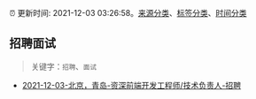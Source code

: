 :alarm_clock: 更新时间: 2021-12-03 03:26:58。[来源分类](../README.md)、[标签分类](../TAGS.md)、[时间分类](../TIMELINE.md)

## 招聘面试


> 关键字：`招聘`、`面试`



- [2021-12-03-北京，青岛-资深前端开发工程师/技术负责人-招聘](https://www.v2ex.com/t/819721) 